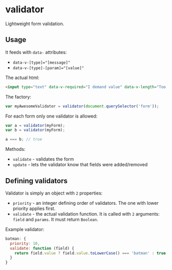 validator
=========

Lightweight form validation.


Usage
-----
It feeds with `data-` attributes:
- `data-v-[type]="[message]"`
- `data-v-[type]-[param]="[value]"`

The actual html:
```html
<input type="text" data-v-required="I demand value" data-v-length="Too short" data-v-length-min="3">
```

The factory:
```js
var myAwesomeValidator = validator(document.querySelector('form'));
```

For each form only one validator is allowed:
```js
var a = validator(myForm);
var b = validator(myForm);

a === b; // true
```

Methods:
- `validate` - validates the form
- `update` - lets the validator know that fields were added/removed

Defining validators
-------------------
Validator is simply an object with `2` properties:
- `priority` - an integer defining order of validators. The one with lower priority applies first.
- `validate` - the actual validation function. It is called with `2` arguments: `field` and `params`. It must return `Boolean`.

Example validator:
```js
batman: {
  priority: 10,
  validate: function (field) {
    return field.value ? field.value.toLowerCase() === 'batman' : true;
  }
}
```
